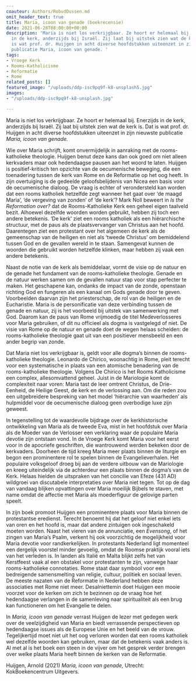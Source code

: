 ```yaml
---
coauteur: Authors/RobvdDussen.md
omit_header_text: true
title: Maria, icoon van genade (boekrecensie)
date: 2021-06-28T08:00:00+00:00
description: 'Maria is niet los verkrijgbaar. Ze hoort er helemaal bij. Enerzijds
  in de kerk, anderzijds bij Israël. Zij laat bij uitstek zien wat de kerk is. Dat
  is wat prof. dr. Huijgen in acht diverse hoofdstukken uiteenzet in zijn nieuwste
  publicatie Maria, icoon van genade. '
tags:
- Vroege Kerk
- Rooms-Katholicisme
- Reformatie
- Rome
related_posts: []
featured_image: "/uploads/ddp-isc9pq9f-k8-unsplash5.jpg"
images:
- "/uploads/ddp-isc9pq9f-k8-unsplash.jpg"

---
```

Maria is niet los verkrijgbaar. Ze hoort er helemaal bij. Enerzijds in de kerk, anderzijds bij Israël. Zij laat bij uitstek zien wat de kerk is. Dat is wat prof. dr. Huijgen in acht diverse hoofdstukken uiteenzet in zijn nieuwste publicatie _Maria, icoon van genade._

Wie over Maria schrijft, komt onvermijdelijk in aanraking met de rooms-katholieke theologie. Huijgen benut deze kans dan ook goed om niet alleen kerkvaders maar ook hedendaagse pausen aan het woord te laten. Huijgen is positief-kritisch ten opzichte van de oecumenische beweging, die een toenadering tussen de kerk van Rome en de Reformatie op het oog heeft. In zijn overtuiging is de gedeelde geloofsbelijdenis van Nicea een basis voor de oecumenische dialoog. De vraag is echter of verondersteld kan worden dat een rooms katholiek hetzelfde zegt wanneer het gaat over ‘de maagd Maria’, ‘de vergeving van zonden’ of ‘de kerk’? Mark Noll beweert in _Is the Reformation over?_ dat de Rooms-Katholieke Kerk een geheel eigen taalveld bezit. Alhoewel dezelfde woorden worden gebruikt, hebben zij toch een andere betekenis. ‘De kerk’ ziet een rooms katholiek als een hiërarchische structuur, met de paus als de plaatsvervanger van Christus aan het hoofd. Daarentegen ziet een protestant over het algemeen de kerk als de gemeenschap van de heiligen en niet als ‘tweede Christus’ om bemiddelend tussen God en de gevallen wereld in te staan. Samengevat kunnen de woorden die gebruikt worden hetzelfde klinken, maar hebben zij vaak een andere betekenis.

Naast de notie van de kerk als bemiddelaar, vormt de visie op de natuur en de genade het fundament van de rooms-katholieke theologie. Genade en de natuur werken samen om de gevallen natuur stap voor stap perfecter te maken. Het geschapene kan, ondanks de impact van de zonde, openstaan richting God en fungeren als een kanaal om Gods genade door te geven. Voorbeelden daarvan zijn het priesterschap, de rol van de heiligen en de Eucharistie. Maria is de personificatie van deze verbinding tussen de genade en natuur, zij is het voorbeeld bij uitstek van samenwerking met God. Daarom kan de paus van Rome vrijmoedig de titel Medeverlosseres voor Maria gebruiken, of dit nu officieel als dogma is vastgelegd of niet. De visie van Rome op de natuur en genade doet de wegen helaas scheiden: de rooms-katholieke theologie gaat uit van een positiever mensbeeld en een ander begrip van zonde.

Dat Maria niet los verkrijgbaar is, geldt voor alle dogma’s binnen de rooms-katholieke theologie. Leonardo de Chirico, woonachtig in Rome, pleit terecht voor een systematische in plaats van een atomische benadering van de rooms-katholieke theologie. Volgens De Chirico is het Rooms Katholicisme een complex, allesomvattend geheel. Juist in de Mariologie komt de complexiteit naar voren: Maria tast de leer omtrent Christus, de Drie-Eenheid, de Heilige Geest, de kerk en de verlossing aan. Om die reden zou een uitgebreidere bespreking van het model ‘hiërarchie van waarheden’ als hulpmiddel voor de oecumenische dialoog geen overbodige luxe zijn geweest.

In tegenstelling tot de waardevolle bijdrage over de kerkhistorische ontwikkeling van Maria als de tweede Eva, mist in het hoofdstuk over Maria als de Moeder van de Verlosser een verklaring waar de populaire Maria devotie zijn ontstaan vond. In de Vroege Kerk komt Maria voor het eerst voor in de apocriefe geschriften, die wantrouwend werden bekeken door de kerkvaders. Doorheen de tijd kreeg Maria meer plaats binnen de liturgie en begon een prominentere rol te spelen binnen de Evangelieverhalen. Het populaire volksgeloof droeg bij aan de verdere uitbouw van de Mariologie en kreeg uiteindelijk via de achterdeur een plaats binnen de dogma’s van de Kerk. Helaas hielden de uitspraken van het concilie van Efeze (431 AD) wildgroei van discutabele interpretaties over Maria niet tegen. Tot op de dag van vandaag blijken opvattingen over Maria moeilijk Bijbels te staven, met name omdat de affectie met Maria als moederfiguur de gelovige parten speelt.

In zijn boek promoot Huijgen een prominentere plaats voor Maria binnen de protestantse eredienst. Terecht benoemt hij dat het geloof niet enkel iets van oren en het hoofd is, maar dat andere zintuigen ook ingeschakeld moeten worden. Naast het vieren van de annunciatie, een _Evensong_, of het zingen van Maria’s Psalm, verkent hij ook voorzichtig de mogelijkheid voor Maria devotie voor randkerkelijken. In protestants Nederland ligt momenteel een dergelijk voorstel minder gevoelig, omdat de Roomse praktijk vooral iets van het verleden is. In landen als Italië en Malta blijkt zelfs het van Kerstfeest vaak al een obstakel voor protestanten te zijn, vanwege haar rooms-katholieke connotaties. Rome staat daar symbool voor een bedreigende samensmelting van religie, cultuur, politiek en sociaal leven. De meeste nazaten van de Reformatie in Nederland hebben deze associaties met Rome niet meer. Desalniettemin doet Huijgen een mooie voorzet voor de kerken om zich te bezinnen op de vraag hoe het hedendaagse verlangen in de samenleving naar spiritualiteit als een brug kan functioneren om het Evangelie te delen.

In _Maria, icoon van genade_ verrast Huijgen de lezer met gedegen werk over de veelzijdigheid van Maria en biedt verrassende perspectieven op hedendaagse issues als de Europese Unie en het beeld van de vrouw. Tegelijkertijd moet niet uit het oog verloren worden dat een rooms katholiek wel dezelfde woorden kan gebruiken, maar dat de betekenis vaak anders is. Al met al is het boek een steen in de vijver om het gesprek verder brengen over welke plaats Maria heeft binnen de kerken van de Reformatie.

Huijgen, Arnold (2021) _Maria, icoon van genade,_ Utrecht: KokBoekencentrum Uitgevers.